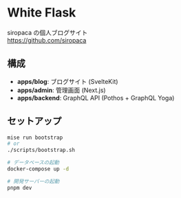 # White Flask

siropaca の個人ブログサイト  
https://github.com/siropaca

## 構成

- **apps/blog**: ブログサイト (SvelteKit)
- **apps/admin**: 管理画面 (Next.js)
- **apps/backend**: GraphQL API (Pothos + GraphQL Yoga)

## セットアップ

```bash
mise run bootstrap
# or
./scripts/bootstrap.sh

# データベースの起動
docker-compose up -d

# 開発サーバーの起動
pnpm dev
```
